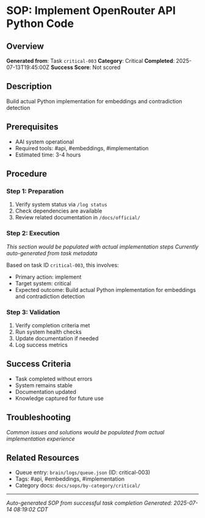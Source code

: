 # SOP: Implement OpenRouter API Python Code

## Overview
**Generated from**: Task `critical-003`
**Category**: Critical
**Completed**: 2025-07-13T19:45:00Z
**Success Score**: Not scored

## Description
Build actual Python implementation for embeddings and contradiction detection

## Prerequisites
- AAI system operational
- Required tools: #api, #embeddings, #implementation
- Estimated time: 3-4 hours

## Procedure

### Step 1: Preparation
1. Verify system status via `/log status`
2. Check dependencies are available
3. Review related documentation in `/docs/official/`

### Step 2: Execution
*This section would be populated with actual implementation steps*
*Currently auto-generated from task metadata*

Based on task ID `critical-003`, this involves:
- Primary action: implement
- Target system: critical
- Expected outcome: Build actual Python implementation for embeddings and contradiction detection

### Step 3: Validation
1. Verify completion criteria met
2. Run system health checks
3. Update documentation if needed
4. Log success metrics

## Success Criteria
- Task completed without errors
- System remains stable
- Documentation updated
- Knowledge captured for future use

## Troubleshooting
*Common issues and solutions would be populated from actual implementation experience*

## Related Resources
- Queue entry: `brain/logs/queue.json` (ID: critical-003)
- Tags: #api, #embeddings, #implementation
- Category docs: `docs/sops/by-category/critical/`

---
*Auto-generated SOP from successful task completion*
*Generated: 2025-07-14 08:19:02 CDT*
